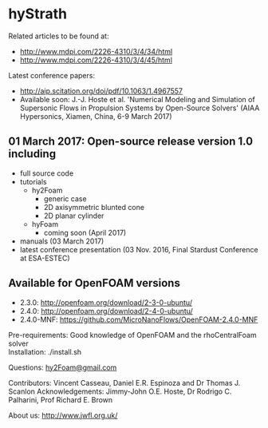 # hyStrath

Related articles to be found at: 
+ http://www.mdpi.com/2226-4310/3/4/34/html
+ http://www.mdpi.com/2226-4310/3/4/45/html

Latest conference papers:
+ http://aip.scitation.org/doi/pdf/10.1063/1.4967557
+ Available soon: J.-J. Hoste et al. 'Numerical Modeling and Simulation of Supersonic Flows in Propulsion Systems by Open-Source Solvers' (AIAA Hypersonics, Xiamen, China, 6-9 March 2017)


## 01 March 2017: Open-source release version 1.0 including
+ full source code
+ tutorials
  - hy2Foam
    * generic case
    * 2D axisymmetric blunted cone
    * 2D planar cylinder
  - hyFoam
      * coming soon (April 2017)
+ manuals (03 March 2017)
+ latest conference presentation (03 Nov. 2016, Final Stardust Conference at ESA-ESTEC)


## Available for OpenFOAM versions
+ 2.3.0: http://openfoam.org/download/2-3-0-ubuntu/
+ 2.4.0: http://openfoam.org/download/2-4-0-ubuntu/
+ 2.4.0-MNF: https://github.com/MicroNanoFlows/OpenFOAM-2.4.0-MNF


Pre-requirements: Good knowledge of OpenFOAM and the rhoCentralFoam solver  
Installation: ./install.sh

Questions: hy2Foam@gmail.com


Contributors: Vincent Casseau, Daniel E.R. Espinoza and Dr Thomas J. Scanlon
Acknowledgements: Jimmy-John O.E. Hoste, Dr Rodrigo C. Palharini, Prof Richard E. Brown

About us: http://www.jwfl.org.uk/

